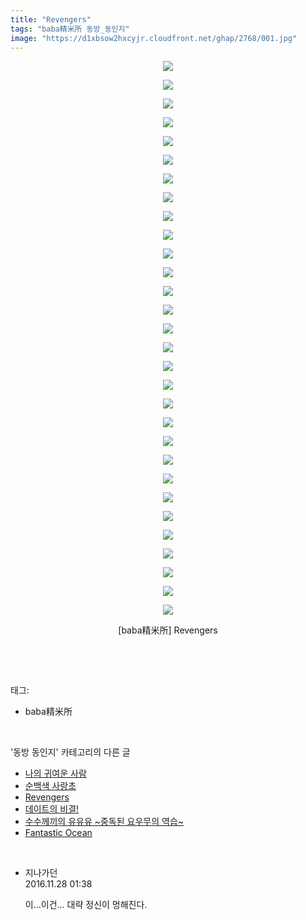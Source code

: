 ```yaml
---
title: "Revengers"
tags: "baba精米所 동방_동인지"
image: "https://d1xbsow2hxcyjr.cloudfront.net/ghap/2768/001.jpg"
---
```

<div class="article">
<p style="text-align: center; clear: none; float: none;"><img src="{{ site.imgserver10 }}/ghap/2768/001.jpg"/></p>
<p style="text-align: center; clear: none; float: none;"><img src="{{ site.imgserver10 }}/ghap/2768/002.jpg"/></p>
<p style="text-align: center; clear: none; float: none;"><img src="{{ site.imgserver10 }}/ghap/2768/003.jpg"/></p>
<p style="text-align: center; clear: none; float: none;"><img src="{{ site.imgserver10 }}/ghap/2768/004.jpg"/></p>
<p style="text-align: center; clear: none; float: none;"><img src="{{ site.imgserver10 }}/ghap/2768/005.jpg"/></p>
<p style="text-align: center; clear: none; float: none;"><img src="{{ site.imgserver10 }}/ghap/2768/006.jpg"/></p>
<p style="text-align: center; clear: none; float: none;"><img src="{{ site.imgserver10 }}/ghap/2768/007.jpg"/></p>
<p style="text-align: center; clear: none; float: none;"><img src="{{ site.imgserver10 }}/ghap/2768/008.jpg"/></p>
<p style="text-align: center; clear: none; float: none;"><img src="{{ site.imgserver10 }}/ghap/2768/009.jpg"/></p>
<p style="text-align: center; clear: none; float: none;"><img src="{{ site.imgserver10 }}/ghap/2768/010.jpg"/></p>
<p style="text-align: center; clear: none; float: none;"><img src="{{ site.imgserver10 }}/ghap/2768/011.jpg"/></p>
<p style="text-align: center; clear: none; float: none;"><img src="{{ site.imgserver10 }}/ghap/2768/012.jpg"/></p>
<p style="text-align: center; clear: none; float: none;"><img src="{{ site.imgserver10 }}/ghap/2768/013.jpg"/></p>
<p style="text-align: center; clear: none; float: none;"><img src="{{ site.imgserver10 }}/ghap/2768/014.jpg"/></p>
<p style="text-align: center; clear: none; float: none;"><img src="{{ site.imgserver10 }}/ghap/2768/015.jpg"/></p>
<p style="text-align: center; clear: none; float: none;"><img src="{{ site.imgserver10 }}/ghap/2768/016.jpg"/></p>
<p style="text-align: center; clear: none; float: none;"><img src="{{ site.imgserver10 }}/ghap/2768/017.jpg"/></p>
<p style="text-align: center; clear: none; float: none;"><img src="{{ site.imgserver10 }}/ghap/2768/018.jpg"/></p>
<p style="text-align: center; clear: none; float: none;"><img src="{{ site.imgserver10 }}/ghap/2768/019.jpg"/></p>
<p style="text-align: center; clear: none; float: none;"><img src="{{ site.imgserver10 }}/ghap/2768/020.jpg"/></p>
<p style="text-align: center; clear: none; float: none;"><img src="{{ site.imgserver10 }}/ghap/2768/021.jpg"/></p>
<p style="text-align: center; clear: none; float: none;"><img src="{{ site.imgserver10 }}/ghap/2768/022.jpg"/></p>
<p style="text-align: center; clear: none; float: none;"><img src="{{ site.imgserver10 }}/ghap/2768/023.jpg"/></p>
<p style="text-align: center; clear: none; float: none;"><img src="{{ site.imgserver10 }}/ghap/2768/024.jpg"/></p>
<p style="text-align: center; clear: none; float: none;"><img src="{{ site.imgserver10 }}/ghap/2768/025.jpg"/></p>
<p style="text-align: center; clear: none; float: none;"><img src="{{ site.imgserver10 }}/ghap/2768/026.jpg"/></p>
<p style="text-align: center; clear: none; float: none;"><img src="{{ site.imgserver10 }}/ghap/2768/027.jpg"/></p>
<p style="text-align: center; clear: none; float: none;"><img src="{{ site.imgserver10 }}/ghap/2768/028.jpg"/></p>
<p style="text-align: center; clear: none; float: none;"><img src="{{ site.imgserver10 }}/ghap/2768/029.jpg"/></p>
<p style="text-align: center; clear: none; float: none;"><img src="{{ site.imgserver10 }}/ghap/2768/030.jpg"/></p>
<p style="text-align: center; clear: none; float: none;">[baba精米所] Revengers</p>
<p><br/></p>
</div><br/>
<div class="tagTrail">
<p>태그: </p>
<ul>
<li>baba精米所</li>
</ul>
</div><br/>
<div class="another">
<p>'동방 동인지' 카테고리의 다른 글</p>
<ul>
<li><a href="/ghap_2771">나의 귀여운 사람</a></li>
<li><a href="/ghap_2769">순백색 사랑초</a></li>
<li><a href="/ghap_2768">Revengers</a></li>
<li><a href="/ghap_2767">데이트의 비결!</a></li>
<li><a href="/ghap_2764">수수께끼의 유유유 ~중독된 요우무의 역습~</a></li>
<li><a href="/ghap_2763">Fantastic Ocean</a></li>
</ul>
</div><br/>
<div class="cb_module cb_fluid">
<div class="cb_wrt cb_profile">
<div class="comment">
<ul>
<li class="cb_thumb_off" id="comment14858260">
<div class="cb_comment_area">
<div class="cb_info_area">
<div class="cb_section">
<span class="cb_nick_name">지나가던</span>
</div>
<div class="cb_section">
<span class="cb_date">2016.11.28 01:38 </span>
</div>
</div>
<div class="cb_dsc_comment">
<p class="cb_dsc">
											이...이건... 대략 정신이 멍해진다.
										</p>
</div>
</div></li>
</ul>
</div>
</div><!-- commentList close -->
</div><br/>
